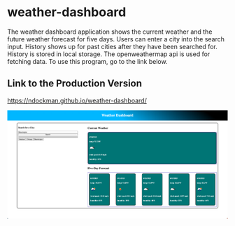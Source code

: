 # weather-dashboard

The weather dashboard application shows the current weather and the future weather forecast for five days. Users can enter a city into the search input. History shows up for past cities after they have been searched for. History is stored in local storage. The openweathermap api is used for fetching data. To use this program, go to the link below.

## Link to the Production Version

https://ndockman.github.io/weather-dashboard/

![Screenshot of part of the webpage](./images/weather-dashboard-screenshot2023-06-10.png)